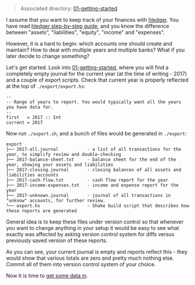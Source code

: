> Associated directory: [01-getting-started](../tree/master/01-getting-started)

I assume that you want to keep track of your finances with
[hledger](http://hledger.org). You have read
[hledger step-by-step guide](http://hledger.org/step-by-step.html#useful-accounting-concepts),
and you know the difference between "assets", "liabilities", "equity",
"income" and "expenses".

However, it is a hard to begin: which accounts one should create and
maintain? How to deal with multiple years and multiple banks? What if
you later decide to change something?

Let's get started. Look into [01-getting-started](../tree/master/01-getting-started), where you will find a completely empty journal for the current year (at the time of writing - 2017) and a couple of export scripts.
Check that current year is properly reflected at the top of
`./export/export.hs`:

```
--
-- Range of years to report. You would typically want all the years you have data for.
--
first   = 2017 :: Int
current = 2017
```

Now run `./export.sh`, and a bunch of files would be generated in `./export`:
```
export
├── 2017-all.journal           - a list of all transactions for the year, to simplify review and double-checking
├── 2017-balance-sheet.txt     - balance sheet for the end of the year, showing your assets and liabilities
├── 2017-closing.journal       - closing balances of all assets and liabilities accounts
├── 2017-cash-flow.txt         - cash flow report for the year
├── 2017-income-expenses.txt   - income and expense report for the year
├── 2017-unknown.journal       - journal of all transactions in "unknow" accounts, for further review.
└── export.hs                  - Shake build script that describes how these reports are generated
```

General idea is to keep these files under version control so that
whenever you want to change anything in your setup it would be easy to
see what exactly was affected by asking version control system for
diffs versus previously saved version of these reports.

As you can see, your current journal is empty and reports reflect
this - they would show that various totals are zero and pretty much
nothing else. Commit all of them into version control system of your
choice.

Now it is time to [get some data in](Getting-data-in). 
